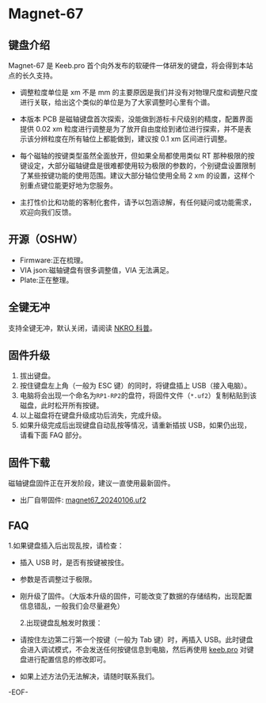 # Magnet-67

## 键盘介绍

Magnet-67 是 Keeb.pro 首个向外发布的软硬件一体研发的键盘，将会得到本站点的长久支持。

- 调整粒度单位是 xm 不是 mm 的主要原因是我们并没有对物理尺度和调整尺度进行关联，给出这个类似的单位是为了大家调整时心里有个谱。

- 本版本 PCB 是磁轴键盘首次探索，没能做到游标卡尺级别的精度，配置界面提供 0.02 xm 粒度进行调整是为了放开自由度给到诸位进行探索，并不是表示该分辨粒度在所有轴位上都能做到，建议按 0.1 xm 区间进行调整。

- 每个磁轴的按键类型虽然全面放开，但如果全局都使用类似 RT 那种极限的按键设定，大部分磁轴键盘是很难都使用较为极限的参数的，个别键盘设置限制了某些按键功能的使用范围。建议大部分轴位使用全局 2 xm 的设置，这样个别重点键位能更好地为您服务。

- 主打性价比和功能的客制化套件，请予以包涵谅解，有任何疑问或功能需求，欢迎向我们反馈。

## 开源（OSHW）

- Firmware:正在梳理。
- VIA json:磁轴键盘有很多调整值，VIA 无法满足。
- Plate:正在整理。

## 全键无冲

支持全键无冲，默认关闭，请阅读 [NKRO 科普](/nkro.md)。

## 固件升级

1. 拔出键盘。
2. 按住键盘左上角（一般为 ESC 键）的同时，将键盘插上 USB（接入电脑）。
3. 电脑将会出现一个命名为`RP1-RP2`的盘符，将固件文件（`*.uf2`）复制粘贴到该磁盘，此时松开所有按键。
4. 以上磁盘将在键盘升级成功后消失，完成升级。
5. 如果升级完成后出现键盘自动乱按等情况，请重新插拔 USB，如果仍出现，请看下面 FAQ 部分。

## 固件下载

磁轴键盘固件正在开发阶段，建议一直使用最新固件。

- 出厂自带固件: [magnet67_20240106.uf2](/download_firmware/KeebPro_magnet67/keebpro_magnet67_20240106.uf2 ':ignore')

## FAQ

1.如果键盘插入后出现乱按，请检查：

- 插入 USB 时，是否有按键被按住。
- 参数是否调整过于极限。
- 刚升级了固件。（大版本升级的固件，可能改变了数据的存储结构，出现配置信息错乱，一般我们会尽量避免）

  2.出现键盘乱触发时救援：

- 请按住左边第二行第一个按键（一般为 Tab 键）时，再插入 USB。此时键盘会进入调试模式，不会发送任何按键信息到电脑，然后再使用 [keeb.pro](https://keeb.pro/configurator/) 对键盘进行配置信息的修改即可。
- 如果上述方法仍无法解决，请随时联系我们。

-EOF-
